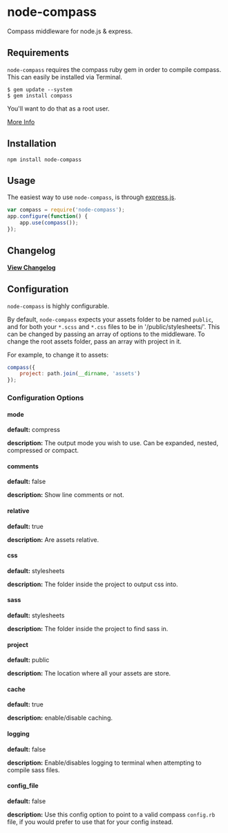 node-compass
============

Compass middleware for node.js & express.

## Requirements

`node-compass` requires the compass ruby gem in order to compile compass.
This can easily be installed via Terminal.
    
    $ gem update --system
    $ gem install compass

You'll want to do that as a root user.

[More Info](http://compass-style.org/install/)

## Installation

    npm install node-compass

## Usage

The easiest way to use `node-compass`, is through [express.js](http://expressjs.com).

```javascript
var compass = require('node-compass');
app.configure(function() {
	app.use(compass());
});
```

## Changelog

[**View Changelog**](Changelog.md)

## Configuration

`node-compass` is highly configurable.

By default, `node-compass` expects your assets folder to be named `public`, and for
both your `*.scss` and `*.css` files to be in '/public/stylesheets/'. This can be changed
by passing an array of options to the middleware. To change the root assets folder, pass
an array with project in it.

For example, to change it to assets:

```javascript
compass({
	project: path.join(__dirname, 'assets')
});
```

### Configuration Options

#### mode

**default:** compress

**description:** The output mode you wish to use.
Can be expanded, nested, compressed or compact.

#### comments

**default:** false

**description:** Show line comments or not.

#### relative

**default:** true

**description:** Are assets relative.

#### css

**default:** stylesheets

**description:** The folder inside the project to output css into.

#### sass

**default:** stylesheets

**description:** The folder inside the project to find sass in.

#### project

**default:** public

**description:** The location where all your assets are store.

#### cache

**default:** true

**description:** enable/disable caching.

#### logging

**default:** false

**description:** Enable/disables logging to terminal when attempting to compile sass files.

#### config_file

**default:** false

**description:** Use this config option to point to a valid compass `config.rb` file, if you would prefer to use that for your config instead.